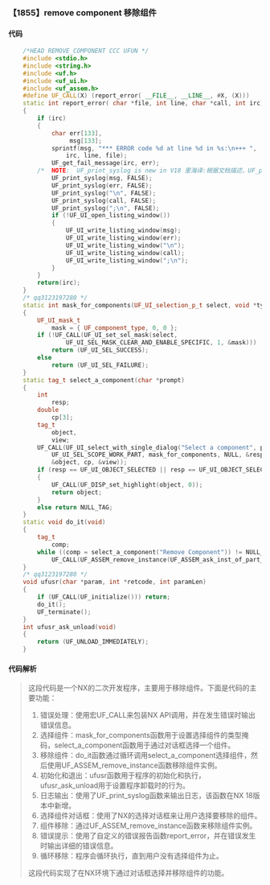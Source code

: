 ### 【1855】remove component 移除组件

#### 代码

```cpp
    /*HEAD REMOVE_COMPONENT CCC UFUN */  
    #include <stdio.h>  
    #include <string.h>  
    #include <uf.h>  
    #include <uf_ui.h>  
    #include <uf_assem.h>  
    #define UF_CALL(X) (report_error( __FILE__, __LINE__, #X, (X)))  
    static int report_error( char *file, int line, char *call, int irc)  
    {  
        if (irc)  
        {  
            char err[133],  
                 msg[133];  
            sprintf(msg, "*** ERROR code %d at line %d in %s:\n+++ ",  
                irc, line, file);  
            UF_get_fail_message(irc, err);  
        /*  NOTE:  UF_print_syslog is new in V18 里海译:根据文档描述，UF_print_syslog是V18版本中新增的函数。在翻译时，只需回答UF_print_syslog是V18版本新增的即可，不需要添加其他无关内容。 */  
            UF_print_syslog(msg, FALSE);  
            UF_print_syslog(err, FALSE);  
            UF_print_syslog("\n", FALSE);  
            UF_print_syslog(call, FALSE);  
            UF_print_syslog(";\n", FALSE);  
            if (!UF_UI_open_listing_window())  
            {  
                UF_UI_write_listing_window(msg);  
                UF_UI_write_listing_window(err);  
                UF_UI_write_listing_window("\n");  
                UF_UI_write_listing_window(call);  
                UF_UI_write_listing_window(";\n");  
            }  
        }  
        return(irc);  
    }  
    /* qq3123197280 */  
    static int mask_for_components(UF_UI_selection_p_t select, void *type)  
    {  
        UF_UI_mask_t  
            mask = { UF_component_type, 0, 0 };  
        if (!UF_CALL(UF_UI_set_sel_mask(select,  
                UF_UI_SEL_MASK_CLEAR_AND_ENABLE_SPECIFIC, 1, &mask)))  
            return (UF_UI_SEL_SUCCESS);  
        else  
            return (UF_UI_SEL_FAILURE);  
    }  
    static tag_t select_a_component(char *prompt)  
    {  
        int  
            resp;  
        double  
            cp[3];  
        tag_t  
            object,  
            view;  
        UF_CALL(UF_UI_select_with_single_dialog("Select a component", prompt,  
            UF_UI_SEL_SCOPE_WORK_PART, mask_for_components, NULL, &resp,  
            &object, cp, &view));  
        if (resp == UF_UI_OBJECT_SELECTED || resp == UF_UI_OBJECT_SELECTED_BY_NAME)  
        {  
            UF_CALL(UF_DISP_set_highlight(object, 0));  
            return object;  
        }  
        else return NULL_TAG;  
    }  
    static void do_it(void)  
    {  
        tag_t  
            comp;  
        while ((comp = select_a_component("Remove Component")) != NULL_TAG)  
            UF_CALL(UF_ASSEM_remove_instance(UF_ASSEM_ask_inst_of_part_occ(comp)));  
    }  
    /* qq3123197280 */  
    void ufusr(char *param, int *retcode, int paramLen)  
    {  
        if (UF_CALL(UF_initialize())) return;  
        do_it();  
        UF_terminate();  
    }  
    int ufusr_ask_unload(void)  
    {  
        return (UF_UNLOAD_IMMEDIATELY);  
    }

```

#### 代码解析

> 这段代码是一个NX的二次开发程序，主要用于移除组件。下面是代码的主要功能：
>
> 1. 错误处理：使用宏UF_CALL来包装NX API调用，并在发生错误时输出错误信息。
> 2. 选择组件：mask_for_components函数用于设置选择组件的类型掩码，select_a_component函数用于通过对话框选择一个组件。
> 3. 移除组件：do_it函数通过循环调用select_a_component选择组件，然后使用UF_ASSEM_remove_instance函数移除组件实例。
> 4. 初始化和退出：ufusr函数用于程序的初始化和执行，ufusr_ask_unload用于设置程序卸载时的行为。
> 5. 日志输出：使用了UF_print_syslog函数来输出日志，该函数在NX 18版本中新增。
> 6. 选择组件对话框：使用了NX的选择对话框来让用户选择要移除的组件。
> 7. 组件移除：通过UF_ASSEM_remove_instance函数来移除组件实例。
> 8. 错误提示：使用了自定义的错误报告函数report_error，并在错误发生时输出详细的错误信息。
> 9. 循环移除：程序会循环执行，直到用户没有选择组件为止。
>
> 这段代码实现了在NX环境下通过对话框选择并移除组件的功能。
>
